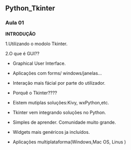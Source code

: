 ## Python_Tkinter

### Aula 01
**INTRODUÇÃO** 

1.Utilizando o modolo Tkinter.

2.O que é GUI??

* Graphical User Interface.

- Aplicações com forms/ windows/janelas...

- Interação mais fácial por parte do utilizador.

* Porquê o Tkinter????

- Eistem mutiplas soluções:Kivy, wxPython,etc.

- Tkinter vem integrando soluções no Python.

- Simples de aprender. Comunidade muito grande.

- Widgets mais genéricos ja incluídos.

- Aplicações multiplataforma(Windows,Mac OS, Linus )
